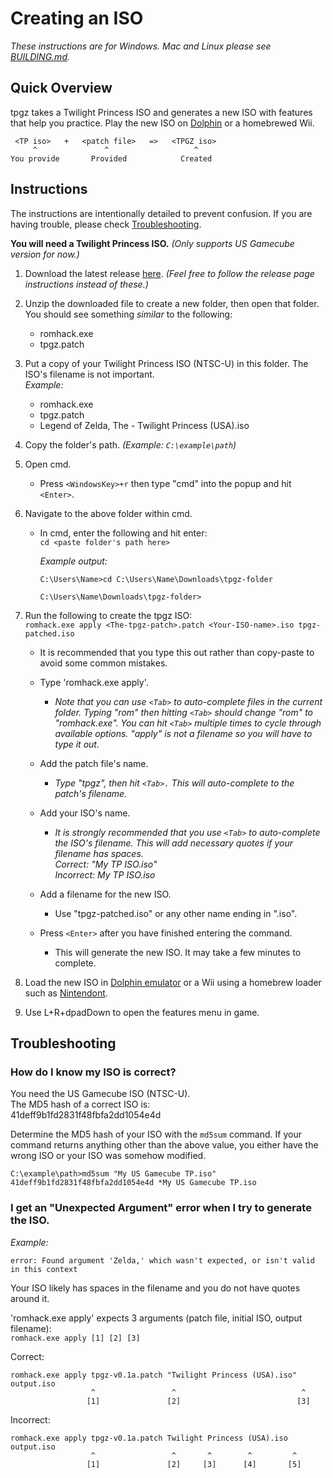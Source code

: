 # Creating an ISO

_These instructions are for Windows.
Mac and Linux please see [BUILDING.md](../BUILDING.md)._

## Quick Overview

tpgz takes a Twilight Princess ISO and generates a new ISO with features that help you practice.
Play the new ISO on [Dolphin](https://dolphin-emu.org/) or a homebrewed Wii.

```
 <TP iso>   +   <patch file>   =>   <TPGZ iso>
     ^               ^                   ^
You provide       Provided            Created
```

## Instructions

The instructions are intentionally detailed to prevent confusion.
If you are having trouble, please check [Troubleshooting](#troubleshooting).

**You will need a Twilight Princess ISO.**
_(Only supports US Gamecube version for now.)_

1. Download the latest release [here](https://github.com/hallcristobal/tpgz/releases).
   _(Feel free to follow the release page instructions instead of these.)_

2. Unzip the downloaded file to create a new folder, then open that folder.<br>
   You should see something _similar_ to the following:

   - romhack.exe
   - tpgz.patch

3. Put a copy of your Twilight Princess ISO (NTSC-U) in this folder.
   The ISO's filename is not important.<br>
   _Example:_

   - romhack.exe
   - tpgz.patch
   - Legend of Zelda, The - Twilight Princess (USA).iso

4. Copy the folder's path.
   _(Example: `C:\example\path`)_

5. Open cmd.

   - Press `<WindowsKey>+r` then type "cmd" into the popup and hit `<Enter>`.

6. Navigate to the above folder within cmd.

   - In cmd, enter the following and hit enter:<br>
     `cd <paste folder's path here>`

     _Example output:_

     ```
     C:\Users\Name>cd C:\Users\Name\Downloads\tpgz-folder

     C:\Users\Name\Downloads\tpgz-folder>
     ```

7. Run the following to create the tpgz ISO:<br>
   `romhack.exe apply <The-tpgz-patch>.patch <Your-ISO-name>.iso tpgz-patched.iso`

   - It is recommended that you type this out rather than copy-paste to avoid some common mistakes.
   - Type 'romhack.exe apply'.
     - _Note that you can use `<Tab>` to auto-complete files in the current folder.
       Typing "rom" then hitting `<Tab>` should change "rom" to "romhack.exe".
       You can hit `<Tab>` multiple times to cycle through available options.
       "apply" is not a filename so you will have to type it out._
   - Add the patch file's name.
     - _Type "tpgz", then hit `<Tab>.`
       This will auto-complete to the patch's filename._
   - Add your ISO's name.

     - _It is strongly recommended that you use `<Tab>` to auto-complete the ISO's filename.
       This will add necessary quotes if your filename has spaces.<br>
       Correct: "My TP ISO.iso"<br>
       Incorrect: My TP ISO.iso_

   - Add a filename for the new ISO.
     - Use "tpgz-patched.iso" or any other name ending in ".iso".
   - Press `<Enter>` after you have finished entering the command.
     - This will generate the new ISO.
       It may take a few minutes to complete.

8. Load the new ISO in
   [Dolphin emulator](https://dolphin-emu.org/) or a Wii using a homebrew loader such as [Nintendont](https://github.com/FIX94/Nintendont).

9. Use L+R+dpadDown to open the features menu in game.

## Troubleshooting

### How do I know my ISO is correct?

You need the US Gamecube ISO (NTSC-U).<br>
The MD5 hash of a correct ISO is:<br>
41deff9b1fd2831f48fbfa2dd1054e4d

Determine the MD5 hash of your ISO with the `md5sum` command.
If your command returns anything other than the above value, you either have the wrong ISO or your ISO was somehow modified.

```
C:\example\path>md5sum "My US Gamecube TP.iso"
41deff9b1fd2831f48fbfa2dd1054e4d *My US Gamecube TP.iso
```

### I get an "Unexpected Argument" error when I try to generate the ISO.

_Example:_

```
error: Found argument 'Zelda,' which wasn't expected, or isn't valid in this context
```

Your ISO likely has spaces in the filename and you do not have quotes around it.

'romhack.exe apply' expects 3 arguments (patch file, initial ISO, output filename):<br>
`romhack.exe apply [1] [2] [3]`

Correct:

```
romhack.exe apply tpgz-v0.1a.patch "Twilight Princess (USA).iso" output.iso
                  ^                 ^                            ^
                 [1]               [2]                          [3]
```

Incorrect:

```
romhack.exe apply tpgz-v0.1a.patch Twilight Princess (USA).iso output.iso
                  ^                 ^       ^        ^         ^
                 [1]               [2]     [3]      [4]       [5]
```
